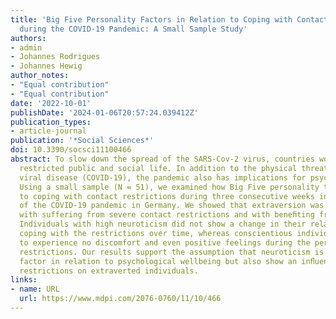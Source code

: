 ```yaml
---
title: 'Big Five Personality Factors in Relation to Coping with Contact Restrictions
  during the COVID-19 Pandemic: A Small Sample Study'
authors:
- admin
- Johannes Rodrigues
- Johannes Hewig
author_notes:
- "Equal contribution"
- "Equal contribution"
date: '2022-10-01'
publishDate: '2024-01-06T20:57:24.039412Z'
publication_types:
- article-journal
publication: '*Social Sciences*'
doi: 10.3390/socsci11100466
abstract: To slow down the spread of the SARS-Cov-2 virus, countries worldwide severely
  restricted public and social life. In addition to the physical threat posed by the
  viral disease (COVID-19), the pandemic also has implications for psychological well-being.
  Using a small sample (N = 51), we examined how Big Five personality traits relate
  to coping with contact restrictions during three consecutive weeks in the ﬁrst wave
  of the COVID-19 pandemic in Germany. We showed that extraversion was associated
  with suffering from severe contact restrictions and with beneﬁting from their relaxation.
  Individuals with high neuroticism did not show a change in their relatively poor
  coping with the restrictions over time, whereas conscientious individuals seemed
  to experience no discomfort and even positive feelings during the period of contact
  restrictions. Our results support the assumption that neuroticism is a vulnerability
  factor in relation to psychological wellbeing but also show an inﬂuence of contact
  restrictions on extraverted individuals.
links:
- name: URL
  url: https://www.mdpi.com/2076-0760/11/10/466
---
```

